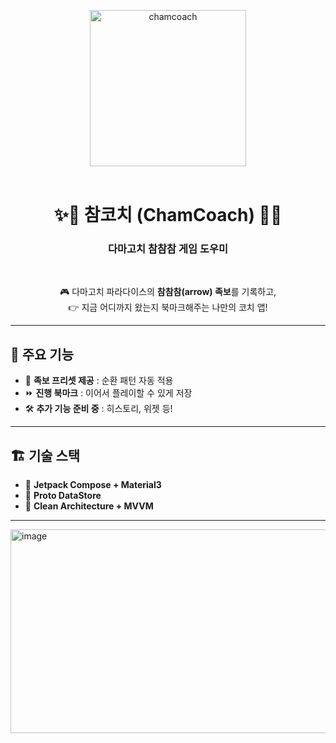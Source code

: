 <p align = "center">
  <img width = 250px alt="chamcoach" src="https://github.com/user-attachments/assets/4f31fe3e-ecd5-4e3a-b2dc-46bd82698153" />
  </br>
  </br>
  <h1 align = center>✨💛 참코치 (ChamCoach) 💛✨</h1>
  <h3 align = center><b>다마고치 참참참 게임 도우미</b></h3>
</p>

</br>
<p align = "center">
🎮 다마고치 파라다이스의 <b>참참참(arrow) 족보</b>를 기록하고, </br> 
👉 지금 어디까지 왔는지 북마크해주는 나만의 코치 앱!
</p>

---

## 🌟 주요 기능
- 📌 **족보 프리셋 제공** : 순환 패턴 자동 적용
- ⏩ **진행 북마크** : 이어서 플레이할 수 있게 저장
- 🛠️ **추가 기능 준비 중** : 히스토리, 위젯 등!

---

## 🏗️ 기술 스택
- 🧩 **Jetpack Compose + Material3**
- 💾 **Proto DataStore**
- 🧪 **Clean Architecture + MVVM**

---

<img width="1046" height="326" alt="image" src="https://github.com/user-attachments/assets/1cb95200-9c30-4e2d-8b51-7c0607384b2e" />

